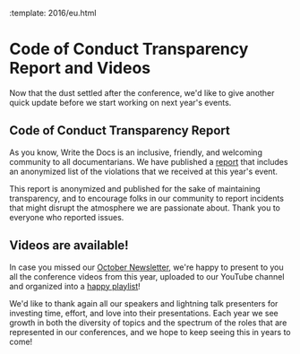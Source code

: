 :template: 2016/eu.html

Code of Conduct Transparency Report and Videos
==============================================

Now that the dust settled after the conference, we'd like to give another quick
update before we start working on next year's events.

## Code of Conduct Transparency Report

As you know, Write the Docs is an inclusive, friendly, and welcoming community to
all documentarians.
We have published a [report](http://www.writethedocs.org/conf/eu/2016/news/code-of-conduct-report/) that includes an anonymized list of the violations that we received at this year's event.

This report is anonymized and published for the sake of
maintaining transparency,
and to encourage folks in our community to report incidents
that might disrupt the atmosphere we are passionate about.
Thank you to everyone who reported issues.

## Videos are available!

In case you missed our [October Newsletter](http://www.writethedocs.org/blog/newsletter-october-2016/),
we're happy to present to you all the conference videos from this year, uploaded to
our YouTube channel and organized into a [happy playlist](https://www.youtube.com/playlist?list=PLZAeFn6dfHpnN8fXXHwPtPY33aLGGhYLJ)!

We'd like to thank again all our speakers and lightning talk presenters for investing
time, effort, and love into their presentations. Each year we see growth in both
the diversity of topics and the spectrum of the roles that are represented in our
conferences, and we hope to keep seeing this in years to come!

